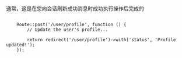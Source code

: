 通常，这是在您向会话刷新成功消息时成功执行操作后完成的

```

    Route::post('/user/profile', function () {
        // Update the user's profile...
    
        return redirect('/user/profile')->with('status', 'Profile updated!');
    });
```



